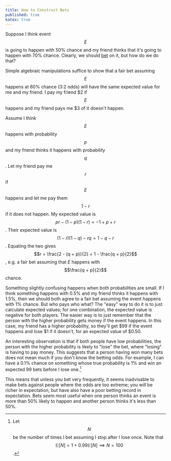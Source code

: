 ```yaml
---
title: How to Construct Bets
published: true
katex: true
---
```


Suppose I think event $$E$$ is going to happen with 50% chance and my friend thinks that it's going to happen with 70% chance. Clearly, we should [bet](https://markxu.com/bets) on it, but how do we do that?

Simple algebraic manipulations suffice to show that a fair bet assuming $$E$$ happens at 60% chance (3:2 odds) will have the same expected value for me and my friend. I pay my friend \$2 if $$E$$ happens and my friend pays me \$3 of it doesn't happen.

Assume I think $$E$$ happens with probability $$p$$ and my friend thinks it happens with probability $$q$$. Let my friend pay me $$r$$ if $$E$$ happens and let me pay them $$1-r$$ if it does not happen. My expected value is $$pr - (1 - p)(1 - r)= -1 + p + r$$. Their expected value is $$(1-r)(1-q) - rq = 1 - q - r$$. Equating the two gives $$r = \frac{2 - (q + p)}{2} = 1 - \frac{q + p}{2}$$, e.g. a fair bet assuming that $E$ happens with $$\frac{q + p}{2}$$ chance.

Something slightly confusing happens when both probabilities are small. If I think something happens with 0.5% and my friend thinks it happens with 1.5%, then we should both agree to a fair bet assuming the event happens with 1% chance. But who pays who what? The "easy" way to do it is to just calculate expected values; for one combination, the expected value is negative for both players. The easier way is to just remember that the person with the higher probability gets money if the event happens. In this case, my friend has a higher probability, so they'll get \$99 if the event happens and lose \$1 if it doesn't, for an expected value of \$0.50. 

An interesting observation is that if both people have low probabilities, the person with the higher probability is likely to "lose" the bet, where "losing" is having to pay money. This suggests that a person having won many bets does not mean much if you don't know the betting odds. For example, I can have a 0.1% chance on something whose true probability is 1% and win an expected 99 bets before I lose one.[^1]

This means that unless you bet very frequently, it seems inadvisable to make bets against people where the odds are too extreme; you will be richer in expectation, but have also have a poor betting record in expectation. Bets seem most useful when one person thinks an event is more than 50% likely to happen and another person thinks it's less than 50%.

[^1]: Let $$N$$ be the number of times I bet assuming I stop after I lose once. Note that $$\mathbb E[N] = 1 + 0.99 \mathbb E [N] \implies N = 100$$.
